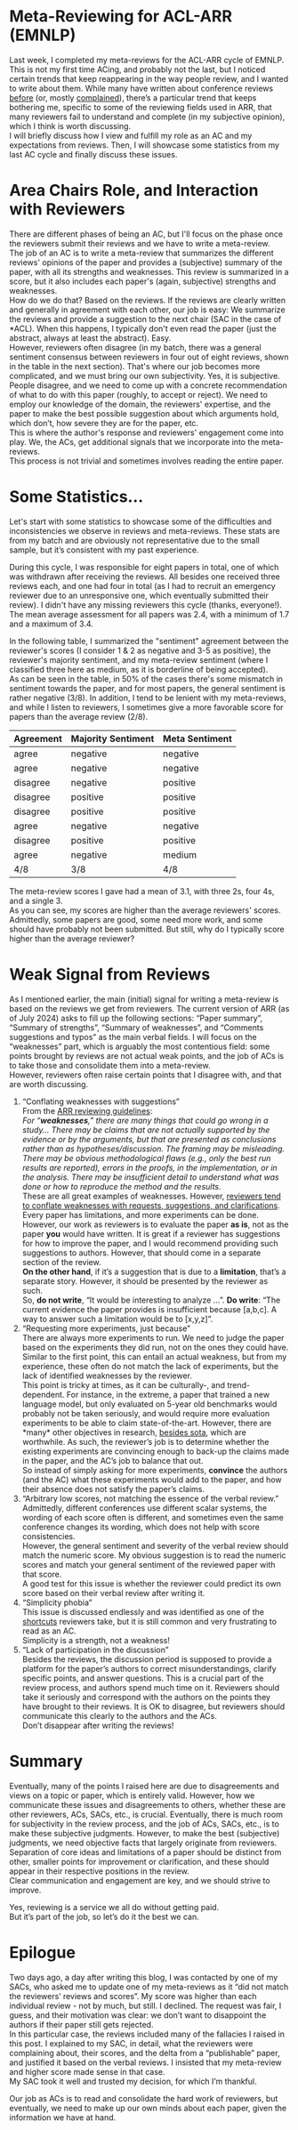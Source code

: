 # Meta-Reviewing for ACL-ARR (EMNLP)

Last week, I completed my meta-reviews for the ACL-ARR cycle of EMNLP. This is not my first time ACing, and probably not the last, but I noticed certain trends that keep reappearing in the way people review, and I wanted to write about them. While many have written about conference reviews [before](https://2023.aclweb.org/blog/) (or, mostly [complained](https://x.com/roydanroy/status/1686479233411915776)), there’s a particular trend that keeps bothering me, specific to some of the reviewing fields used in ARR, that many reviewers fail to understand and complete (in my subjective opinion), which I think is worth discussing.  
I will briefly discuss how I view and fulfill my role as an AC and my expectations from reviews. Then, I will showcase some statistics from my last AC cycle and finally discuss these issues.

# Area Chairs Role, and Interaction with Reviewers

There are different phases of being an AC, but I'll focus on the phase once the reviewers submit their reviews and we have to write a meta-review.  
The job of an AC is to write a meta-review that summarizes the different reviews' opinions of the paper and provides a (subjective) summary of the paper, with all its strengths and weaknesses. This review is summarized in a score, but it also includes each paper's (again, subjective) strengths and weaknesses.  
How do we do that? Based on the reviews. If the reviews are clearly written and generally in agreement with each other, our job is easy: We summarize the reviews and provide a suggestion to the next chair (SAC in the case of \*ACL). When this happens, I typically don't even read the paper (just the abstract, always at least the abstract). Easy.  
However, reviewers often disagree (in my batch, there was a general sentiment consensus between reviewers in four out of eight reviews, shown in the table in the next section). That's where our job becomes more complicated, and we must bring our own subjectivity. Yes, it is subjective. People disagree, and we need to come up with a concrete recommendation of what to do with this paper (roughly, to accept or reject). We need to employ our knowledge of the domain, the reviewers' expertise, and the paper to make the best possible suggestion about which arguments hold, which don’t, how severe they are for the paper, etc.  
This is where the author's response and reviewers' engagement come into play. We, the ACs, get additional signals that we incorporate into the meta-reviews.  
This process is not trivial and sometimes involves reading the entire paper.

# Some Statistics…

Let's start with some statistics to showcase some of the difficulties and inconsistencies we observe in reviews and meta-reviews. These stats are from my batch and are obviously not representative due to the small sample, but it’s consistent with my past experience.

During this cycle, I was responsible for eight papers in total, one of which was withdrawn after receiving the reviews. All besides one received three reviews each, and one had four in total (as I had to recruit an emergency reviewer due to an unresponsive one, which eventually submitted their review). I didn't have any missing reviewers this cycle (thanks, everyone\!).  
The mean average assessment for all papers was 2.4, with a minimum of 1.7 and a maximum of 3.4.

In the following table, I summarized the "sentiment" agreement between the reviewer's scores (I consider 1 & 2 as negative and 3-5 as positive), the reviewer's majority sentiment, and my meta-review sentiment (where I classified three here as medium, as it is borderline of being accepted).  
As can be seen in the table, in 50% of the cases there's some mismatch in sentiment towards the paper, and for most papers, the general sentiment is rather negative (3/8). In addition, I tend to be lenient with my meta-reviews, and while I listen to reviewers, I sometimes give a more favorable score for papers than the average review (2/8).

| Agreement | Majority Sentiment | Meta Sentiment |
| ----- | ----- | ----- |
| agree | negative | negative |
| agree | negative | negative |
| disagree | negative | positive |
| disagree | positive | positive |
| disagree | positive | positive |
| agree | negative | negative |
| disagree | positive | positive |
| agree | negative | medium |
| 4/8 | 3/8 | 4/8 |

The meta-review scores I gave had a mean of 3.1, with three 2s, four 4s, and a single 3\.  
As you can see, my scores are higher than the average reviewers' scores.  
Admittedly, some papers are good, some need more work, and some should have probably not been submitted. But still, why do I typically score higher than the average reviewer?

# Weak Signal from Reviews

As I mentioned earlier, the main (initial) signal for writing a meta-review is based on the reviews we get from reviewers. The current version of ARR (as of July 2024\) asks to fill up the following sections: “Paper summary”, “Summary of strengths”, “Summary of weaknesses”, and “Comments suggestions and typos” as the main verbal fields. I will focus on the “weaknesses” part, which is arguably the most contentious field: some points brought by reviews are not actual weak points, and the job of ACs is to take those and consolidate them into a meta-review.  
However, reviewers often raise certain points that I disagree with, and that are worth discussing.

1. “Conflating weaknesses with suggestions”  
   From the [ARR reviewing guidelines](https://aclrollingreview.org/reviewertutorial\#weaknesses-of-the-paper):  
   *For “**weaknesses**,” there are many things that could go wrong in a study… There may be claims that are not actually supported by the evidence or by the arguments, but that are presented as conclusions rather than as hypotheses/discussion. The framing may be misleading. There may be obvious methodological flaws (e.g., only the best run results are reported), errors in the proofs, in the implementation, or in the analysis. There may be insufficient detail to understand what was done or how to reproduce the method and the results.*  
   These are all great examples of weaknesses. However, [reviewers tend to conflate weaknesses with requests, suggestions, and clarifications](https://x.com/mariusmosbach/status/1775566756918009941). Every paper has limitations, and more experiments can be done. However, our work as reviewers is to evaluate the paper **as is**, not as the paper **you** would have written. It is great if a reviewer has suggestions for how to improve the paper, and I would recommend providing such suggestions to authors. However, that should come in a separate section of the review.  
   **On the other hand**, if it’s a suggestion that is due to a **limitation**, that’s a separate story. However, it should be presented by the reviewer as such.  
   So, **do not write**, “It would be interesting to analyze …”. **Do write**: “The current evidence the paper provides is insufficient because \[a,b,c\]. A way to answer such a limitation would be to \[x,y,z\]”.  
2. “Requesting more experiments, just because”  
   There are always more experiments to run. We need to judge the paper based on the experiments they did run, not on the ones they could have. Similar to the first point, this can entail an actual weakness, but from my experience, these often do not match the lack of experiments, but the lack of identified weaknesses by the reviewer.  
   This point is tricky at times, as it can be culturally-, and trend- dependent. For instance, in the extreme, a paper that trained a new language model, but only evaluated on 5-year old benchmarks would probably not be taken seriously, and would require more evaluation experiments to be able to claim state-of-the-art. However, there are \*many\* other objectives in research, [besides sota](https://hackingsemantics.xyz/2020/reviewing-data/), which are worthwhile. As such, the reviewer’s job is to determine whether the existing experiments are convincing enough to back-up the claims made in the paper, and the AC’s job to balance that out.  
   So instead of simply asking for more experiments, **convince** the authors (and the AC) what these experiments would add to the paper, and how their absence does not satisfy the paper’s claims.  
3. “Arbitrary low scores, not matching the essence of the verbal review.”  
   Admittedly, different conferences use different scalar systems, the wording of each score often is different, and sometimes even the same conference changes its wording, which does not help with score consistencies.   
   However, the general sentiment and severity of the verbal review should match the numeric score. My obvious suggestion is to read the numeric scores and match your general sentiment of the reviewed paper with that score.   
   A good test for this issue is whether the reviewer could predict its own score based on their verbal review after writing it.  
4. “Simplicity phobia”  
   This issue is discussed endlessly and was identified as one of the [shortcuts](https://2023.aclweb.org/blog/review-acl23/\#2-check-for-shortcuts) reviewers take, but it is still common and very frustrating to read as an AC.  
   Simplicity is a strength, not a weakness\!  
5. “Lack of participation in the discussion”  
   Besides the reviews, the discussion period is supposed to provide a platform for the paper’s authors to correct misunderstandings, clarify specific points, and answer questions. This is a crucial part of the review process, and authors spend much time on it. Reviewers should take it seriously and correspond with the authors on the points they have brought to their reviews. It is OK to disagree, but reviewers should communicate this clearly to the authors and the ACs.   
   Don’t disappear after writing the reviews\!

# 

# Summary

Eventually, many of the points I raised here are due to disagreements and views on a topic or paper, which is entirely valid. However, how we communicate these issues and disagreements to others, whether these are other reviewers, ACs, SACs, etc., is crucial. Eventually, there is much room for subjectivity in the review process, and the job of ACs, SACs, etc., is to make these subjective judgments. However, to make the best (subjective) judgments, we need objective facts that largely originate from reviewers.  
Separation of core ideas and limitations of a paper should be distinct from other, smaller points for improvement or clarification, and these should appear in their respective positions in the review.  
Clear communication and engagement are key, and we should strive to improve.

Yes, reviewing is a service we all do without getting paid.  
But it’s part of the job, so let’s do it the best we can.

# Epilogue

Two days ago, a day after writing this blog, I was contacted by one of my SACs, who asked me to update one of my meta-reviews as it “did not match the reviewers’ reviews and scores”. My score was higher than each individual review \- not by much, but still. I declined. The request was fair, I guess, and their motivation was clear: we don’t want to disappoint the authors if their paper still gets rejected.  
In this particular case, the reviews included many of the fallacies I raised in this post. I explained to my SAC, in detail, what the reviewers were complaining about, their scores, and the delta from a “publishable” paper, and justified it based on the verbal reviews. I insisted that my meta-review and higher score made sense in that case.  
My SAC took it well and trusted my decision, for which I’m thankful.

Our job as ACs is to read and consolidate the hard work of reviewers, but eventually, we need to make up our own minds about each paper, given the information we have at hand.


